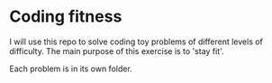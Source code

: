 Coding fitness
==============

I will use this repo to solve coding toy problems of different levels of difficulty. The main purpose of this exercise is to 'stay fit'.

Each problem is in its own folder.